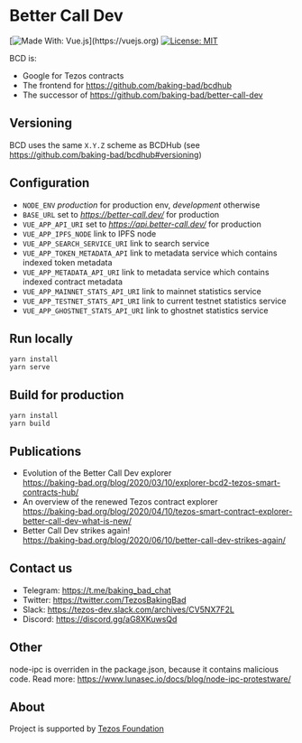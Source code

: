 # Better Call Dev
[![Made With: Vue.js](https://img.shields.io/badge/vue-2.6.10-green.svg?)](https://vuejs.org)
[![License: MIT](https://img.shields.io/badge/License-MIT-yellow.svg)](https://opensource.org/licenses/MIT)

BCD is:
* Google for Tezos contracts 
* The frontend for https://github.com/baking-bad/bcdhub
* The successor of https://github.com/baking-bad/better-call-dev

## Versioning
BCD uses the same `X.Y.Z` scheme as BCDHub (see https://github.com/baking-bad/bcdhub#versioning)

## Configuration

* `NODE_ENV` _production_ for production env, _development_ otherwise
* `BASE_URL` set to _https://better-call.dev/_ for production
* `VUE_APP_API_URI` set to _https://api.better-call.dev/_ for production
* `VUE_APP_IPFS_NODE` link to IPFS node
* `VUE_APP_SEARCH_SERVICE_URI` link to search service
* `VUE_APP_TOKEN_METADATA_API` link to metadata service which contains indexed token metadata
* `VUE_APP_METADATA_API_URI` link to metadata service which contains indexed contract metadata
* `VUE_APP_MAINNET_STATS_API_URI` link to mainnet statistics service
* `VUE_APP_TESTNET_STATS_API_URI` link to current testnet statistics service
* `VUE_APP_GHOSTNET_STATS_API_URI` link to ghostnet statistics service

## Run locally
```
yarn install
yarn serve
```

## Build for production
```
yarn install 
yarn build
```

## Publications
* Evolution of the Better Call Dev explorer  
https://baking-bad.org/blog/2020/03/10/explorer-bcd2-tezos-smart-contracts-hub/
* An overview of the renewed Tezos contract explorer  
https://baking-bad.org/blog/2020/04/10/tezos-smart-contract-explorer-better-call-dev-what-is-new/
* Better Call Dev strikes again!  
https://baking-bad.org/blog/2020/06/10/better-call-dev-strikes-again/

## Contact us
* Telegram: https://t.me/baking_bad_chat
* Twitter: https://twitter.com/TezosBakingBad
* Slack: https://tezos-dev.slack.com/archives/CV5NX7F2L
* Discord: https://discord.gg/aG8XKuwsQd

## Other
node-ipc is overriden in the package.json, because it contains malicious code.
Read more: https://www.lunasec.io/docs/blog/node-ipc-protestware/

## About
Project is supported by [Tezos Foundation](https://tezos.foundation/)
